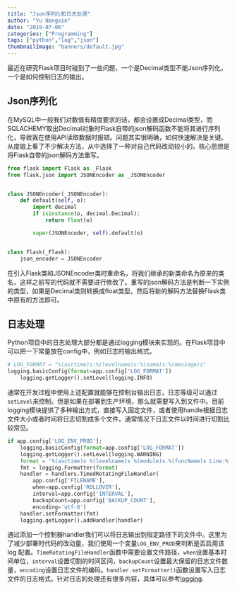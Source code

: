 ```yaml
---
title: "Json序列化和日志处理"
author: "Yu Nongxin"
date: "2019-07-06"
categories: ["Programming"]
tags: ["python","log","json"]
thumbnailImage: "banners/default.jpg"
---
```


最近在研究Flask项目时碰到了一些问题，一个是Decimal类型不能Json序列化，一个是如何控制日志的输出。
<!--more-->

## Json序列化

在MySQL中一般我们对数值有精度要求的话，都会设置成Decimal类型，而SQLACHEMY取出Decimal对象时Flask自带的json解码函数不能将其进行序列化，导致我在使用API读取数据时报错。问题其实很明确，如何快速解决是关键。从度娘上看了不少解决方法，从中选择了一种对自己代码改动较小的。核心思想是将Flask自带的json解码方法重写。

```python
from flask import Flask as _Flask
from flask.json import JSONEncoder as _JSONEncoder


class JSONEncoder(_JSONEncoder):
    def default(self, o):
        import decimal
        if isinstance(o, decimal.Decimal):
            return float(o)

        super(JSONEncoder, self).default(o)


class Flask(_Flask):
    json_encoder = JSONEncoder
```

在引入Flask类和JSONEncoder类时重命名，将我们继承的新类命名为原来的类名，这样之前写的代码就不需要进行修改了。重写的json解码方法是判断一下实例的类型，如果是Decimal类则转换成float类型。然后将新的解码方法替换Flask类中原有的方法即可。

## 日志处理

Python项目中的日志处理大部分都是通过logging模块来实现的。在Flask项目中可以把一下常量放在config中，例如日志的输出格式。

```python
# LOG_FORMAT = "%(asctime)s:%(levelname)s:%(name)s:%(message)s"
logging.basicConfig(format=app.config['LOG_FORMAT'])
    logging.getLogger().setLevel(logging.INFO)
```

通常在开发过程中使用上述配置就能够在控制台输出日志，日志等级可以通过```setLevel```来控制。但是如果在部署到生产环境，那么就需要写入到文件中。目前logging模块提供了多种输出方式，直接写入固定文件，或者使用handle根据日志文件大小或者时间将日志切割成多个文件。通常情况下日志文件以时间进行切割比较常见。

```python
if app.config['LOG_ENV_PROD']:
    logging.basicConfig(format=app.config['LOG_FORMAT'])
    logging.getLogger().setLevel(logging.WARNING)
    format = '%(asctime)s %(levelname)s %(module)s.%(funcName)s Line:%(lineno)d:%(message)s'
    fmt = logging.Formatter(format)
    handler = handlers.TimedRotatingFileHandler(
        app.config['FILENAME'],
        when=app.config['ROLLOVER'],
        interval=app.config['INTERVAL'],
        backupCount=app.config['BACKUP_COUNT'],
        encoding='utf-8')
    handler.setFormatter(fmt)
    logging.getLogger().addHandler(handler)
```

通过添加一个控制器handler我们可以将日志输出到指定路径下的文件中。这里为了减少部署时代码的改动量，我们使用一个变量`LOG_ENV_PROD`来判断是否启用该 log 配置。`TimeRotatingFileHandler`函数中需要设置文件路径，`when`设置基本时间单位，`interval`设置切割的时间区间，`backupCount`设置最大保留的日志文件数量，`encoding`设置日志文件的编码。`handler.setFormatter()`函数设置写入日志文件的日志格式。针对日志的处理还有很多内容，具体可以参考[logging](https://docs.python.org/3/library/logging.html).